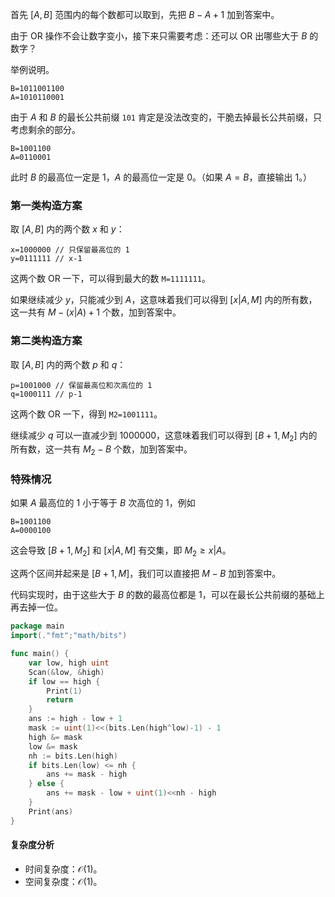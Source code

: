首先 $[A,B]$ 范围内的每个数都可以取到，先把 $B-A+1$ 加到答案中。

由于 OR 操作不会让数字变小，接下来只需要考虑：还可以 OR 出哪些大于 $B$ 的数字？

举例说明。

```
B=1011001100
A=1010110001
```

由于 $A$ 和 $B$ 的最长公共前缀 `101` 肯定是没法改变的，干脆去掉最长公共前缀，只考虑剩余的部分。

```
B=1001100
A=0110001
```

此时 $B$ 的最高位一定是 $1$，$A$ 的最高位一定是 $0$。（如果 $A=B$，直接输出 $1$。）

### 第一类构造方案

取 $[A,B]$ 内的两个数 $x$ 和 $y$：

```
x=1000000 // 只保留最高位的 1
y=0111111 // x-1 
```

这两个数 OR 一下，可以得到最大的数 `M=1111111`。

如果继续减少 $y$，只能减少到 $A$，这意味着我们可以得到 $[x|A,M]$ 内的所有数，这一共有 $M-(x|A)+1$ 个数，加到答案中。

### 第二类构造方案

取 $[A,B]$ 内的两个数 $p$ 和 $q$：

```
p=1001000 // 保留最高位和次高位的 1
q=1000111 // p-1
```

这两个数 OR 一下，得到 `M2=1001111`。

继续减少 $q$ 可以一直减少到 $1000000$，这意味着我们可以得到 $[B+1,M_2]$ 内的所有数，这一共有 $M_2-B$ 个数，加到答案中。

### 特殊情况

如果 $A$ 最高位的 $1$ 小于等于 $B$ 次高位的 $1$，例如

```
B=1001100
A=0000100
```

这会导致 $[B+1,M_2]$ 和 $[x|A,M]$ 有交集，即 $M_2\ge x|A$。

这两个区间并起来是 $[B+1,M]$，我们可以直接把 $M-B$ 加到答案中。

代码实现时，由于这些大于 $B$ 的数的最高位都是 $1$，可以在最长公共前缀的基础上再去掉一位。

```go
package main
import(."fmt";"math/bits")

func main() {
	var low, high uint
	Scan(&low, &high)
	if low == high {
		Print(1)
		return
	}
	ans := high - low + 1
	mask := uint(1)<<(bits.Len(high^low)-1) - 1
	high &= mask
	low &= mask
	nh := bits.Len(high)
	if bits.Len(low) <= nh {
		ans += mask - high
	} else {
		ans += mask - low + uint(1)<<nh - high
	}
	Print(ans)
}
```

#### 复杂度分析

- 时间复杂度：$\mathcal{O}(1)$。
- 空间复杂度：$\mathcal{O}(1)$。
